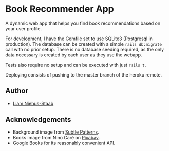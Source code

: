 # Book Recommender App

A dynamic web app that helps you find book recommendations based on your
user profile.

For development, I have the Gemfile set to use SQLite3 (Postgresql in production). 
The database can be created with a simple `rails db:migrate` call with 
no prior setup. There is no database seeding required, as the only data 
necessary is created by each user as they use the webapp.

Tests also require no setup and can be executed with just `rails t`.

Deploying consists of pushing to the master branch of the heroku remote.


## Author

* [Liam Niehus-Staab](https://github.com/niehusst)

## Acknowledgements
* Background image from [Subtle Patterns](https://www.toptal.com/designers/subtlepatterns/triangle-mosaic-pattern/).
* Books image from Nino Caré on [Pixabay](https://pixabay.com/photos/books-door-entrance-culture-1655783/).
* Google Books for its reasonably convenient API.

